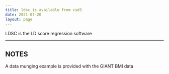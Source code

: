 ```yaml
---
title: ldsc is available from csd3
date: 2021-07-20
layout: page
---
```


LDSC is the LD score regression software

<!--more-->

---

## NOTES

A data munging example is provided with the GIANT BMI data
